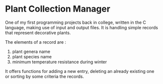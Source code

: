 # Plant Collection Manager

One of my first programming projects back in college, written in the C language, making use of input and output files.
It is handling simple records that represent decorative plants.

The elements of a record are :
1. plant genera name 
2. plant species name 
3. minimum temperature resistance during winter

It offers functions for adding a new entry, deleting an already existing one or sorting by some criteria the records.
